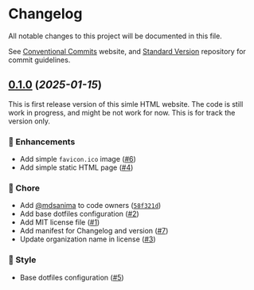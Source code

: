 # Changelog

All notable changes to this project will be documented in this file.

See [Conventional Commits](https://conventionalcommits.org/) website, and
[Standard Version](https://githgub.com/conventional-changelog/standard-version/)
repository for commit guidelines.

<!-- markdownlint-disable -->
<!-- editorconfig-checker-disable-file -->

## [0.1.0](https://github.com/wilcbouw/wilcbouw.github.io/releases/tag/v0.1.0) (_2025-01-15_)

This is first release version of this simle HTML website. The code is still work
in progress, and might be not work for now. This is for track the version only.

### 🚀 Enhancements

- Add simple `favicon.ico` image ([#6](https://github.com/wilcbouw/wilcbouw.github.io/issues/6))
- Add simple static HTML page ([#4](https://github.com/wilcbouw/wilcbouw.github.io/issues/4))

### 📮 Chore

- Add [@mdsanima](https://github.com/mdsanima) to code owners ([`58f321d`](https://github.com/wilcbouw/wilcbouw.github.io/commit/58f321dbdf3d1a32e92084d5307d704c8342019d))
- Add base dotfiles configuration ([#2](https://github.com/wilcbouw/wilcbouw.github.io/issues/2))
- Add MIT license file ([#1](https://github.com/wilcbouw/wilcbouw.github.io/issues/1))
- Add manifest for Changelog and version ([#7](https://github.com/wilcbouw/wilcbouw.github.io/issues/7))
- Update organization name in license ([#3](https://github.com/wilcbouw/wilcbouw.github.io/issues/3))

### 🧢 Style

- Base dotfiles configuration ([#5](https://github.com/wilcbouw/wilcbouw.github.io/issues/5))
